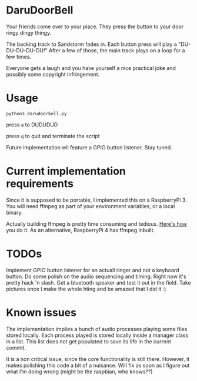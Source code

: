 # DaruDoorBell

Your friends come over to your place. They press the button to your door ringy dingy thingy.

The backing track to Sandstorm fades in. Each button press will play a "DU-DU-DU-DU-DU!" After a few of those, the main track plays on a loop for a few times.

Everyone gets a laugh and you have yourself a nice practical joke and possibly some copyright infringement. 

# Usage

`python3 darudoorbell.py`

press `a` to DUDUDUD

press `q` to quit and terminate the script

Future implementation wil feature a GPIO button listener. Stay tuned.

# Current implementation requirements

Since it is supposed to be portable, I implemented this on a RaspberryPi 3.
You will need ffmpeg as part of your environment variables, or a local binary.

Actually building ffmpeg is pretty time consuming and tedious. [Here's how](https://stackoverflow.com/questions/5000385/playing-audio-with-ffmpeg/58703126#58703126) you do it. 
As an alternative, RaspberryPi 4 has ffmpeg inbuilt.

# TODOs

Implement GPIO button listener for an actuall ringer and not a keyboard button.
Do some polish on the audio sequencing and timing. Right now it's pretty hack 'n slash.
Get a bluetooth speaker and test it out in the field.
Take pictures once I make the whole hting and be amazed that I did it :)

# Known issues

The implementation implies a bunch of audio processes playing some files stored locally. Each process played is stored locally inside a manager class in a list. This list does not get populated to save its life in the current commit.

It is a non critical issue, since the core functionality is still there. However, it makes polishing this code a bit of a nuisance. Will fix as soon as I figure out what I'm doing wrong (might be the raspbian, who knows??)
